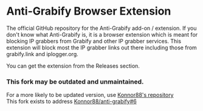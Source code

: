 # Anti-Grabify Browser Extension

The official GitHub repository for the Anti-Grabify add-on / extension. If you don't know what Anti-Grabify is, it is a browser extension which is meant for blocking IP grabbers from Grabify and other IP grabber services. This extension will block most the IP grabber links out there including those from grabify.link and iplogger.org.

You can get the extension from the Releases section.

### This fork may be outdated and unmaintained.

For a more likely to be updated version, use [Konnor88's repository](https://github.com/Konnor88/anti-grabify)<br>
This fork exists to address [Konnor88/anti-grabify#6](https://github.com/Konnor88/anti-grabify/issues/6)
